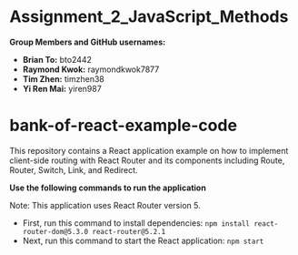 # Assignment_2_JavaScript_Methods

**Group Members and GitHub usernames:**
- **Brian To:** bto2442
- **Raymond Kwok:** raymondkwok7877
- **Tim Zhen:** timzhen38
- **Yi Ren Mai:** yiren987

# bank-of-react-example-code
This repository contains a React application example on how to implement client-side routing with React Router and its components including Route, Router, Switch, Link, and Redirect.

**Use the following commands to run the application**

Note: This application uses React Router version 5.
- First, run this command to install dependencies:
```npm install react-router-dom@5.3.0 react-router@5.2.1```
- Next, run this command to start the React application:
```npm start```
